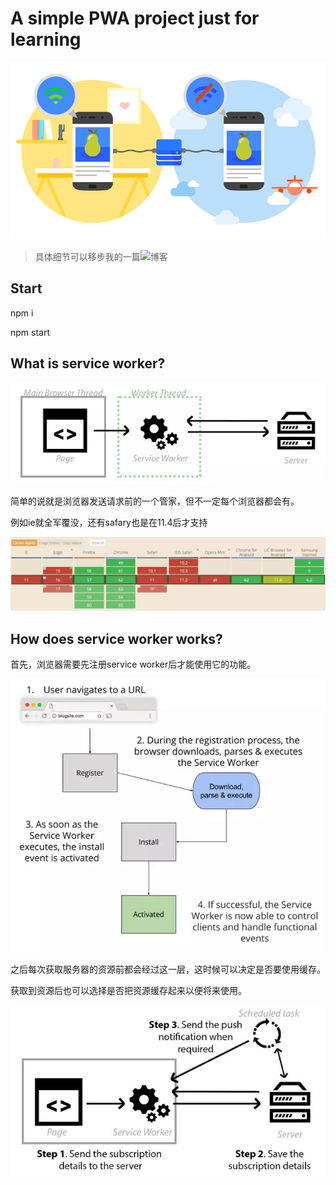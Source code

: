 # A simple PWA project just for learning

![img](./images/pwa.png)

> 具体细节可以移步我的一篇![博客](https://segmentfault.com/a/1190000015705532)

## Start

npm i

npm start

## What is service worker?
![img](./images/guide.png)

简单的说就是浏览器发送请求前的一个管家，但不一定每个浏览器都会有。

例如ie就全军覆没，还有safary也是在11.4后才支持

![img](./images/support.jpg)

## How does service worker works?

首先，浏览器需要先注册service worker后才能使用它的功能。

![img](./images/lifecycle.jpg)

之后每次获取服务器的资源前都会经过这一层，这时候可以决定是否要使用缓存。

获取到资源后也可以选择是否把资源缓存起来以便将来使用。

![img](./images/message-push.jpg)
